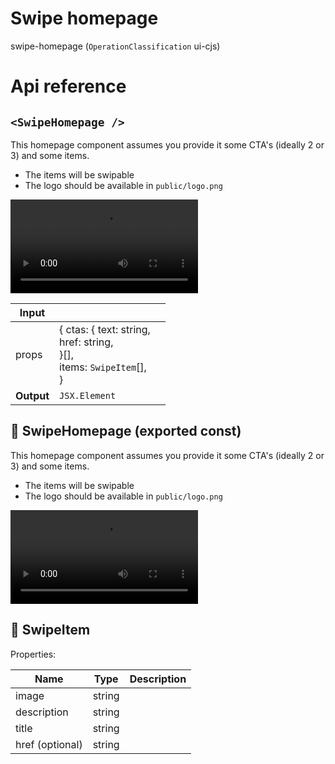 # Swipe homepage

swipe-homepage (`OperationClassification` ui-cjs)



# Api reference

## `<SwipeHomepage />`

This homepage component assumes you provide it some CTA's (ideally 2 or 3) and some items.

- The items will be swipable
- The logo should be available in `public/logo.png`

![Example](../assets/SwipeHomepage.mov)


| Input      |    |    |
| ---------- | -- | -- |
| props | { ctas: { text: string, <br />href: string, <br /> }[], <br />items: `SwipeItem`[], <br /> } |  |
| **Output** | `JSX.Element`   |    |



## 📄 SwipeHomepage (exported const)

This homepage component assumes you provide it some CTA's (ideally 2 or 3) and some items.

- The items will be swipable
- The logo should be available in `public/logo.png`

![Example](../assets/SwipeHomepage.mov)


## 🔹 SwipeItem

Properties: 

 | Name | Type | Description |
|---|---|---|
| image  | string |  |
| description  | string |  |
| title  | string |  |
| href (optional) | string |  |


